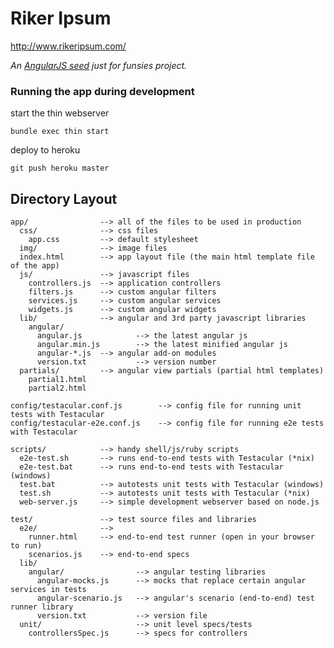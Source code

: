 # Riker Ipsum

http://www.rikeripsum.com/

_An [AngularJS seed](https://github.com/angular/angular-seed) just for funsies project._

### Running the app during development

start the thin webserver

    bundle exec thin start

deploy to heroku

    git push heroku master


## Directory Layout

    app/                --> all of the files to be used in production
      css/              --> css files
        app.css         --> default stylesheet
      img/              --> image files
      index.html        --> app layout file (the main html template file of the app)
      js/               --> javascript files
        controllers.js  --> application controllers
        filters.js      --> custom angular filters
        services.js     --> custom angular services
        widgets.js      --> custom angular widgets
      lib/              --> angular and 3rd party javascript libraries
        angular/
          angular.js            --> the latest angular js
          angular.min.js        --> the latest minified angular js
          angular-*.js  --> angular add-on modules
          version.txt           --> version number
      partials/         --> angular view partials (partial html templates)
        partial1.html
        partial2.html

    config/testacular.conf.js        --> config file for running unit tests with Testacular
    config/testacular-e2e.conf.js    --> config file for running e2e tests with Testacular

    scripts/            --> handy shell/js/ruby scripts
      e2e-test.sh       --> runs end-to-end tests with Testacular (*nix)
      e2e-test.bat      --> runs end-to-end tests with Testacular (windows)
      test.bat          --> autotests unit tests with Testacular (windows)
      test.sh           --> autotests unit tests with Testacular (*nix)
      web-server.js     --> simple development webserver based on node.js

    test/               --> test source files and libraries
      e2e/              -->
        runner.html     --> end-to-end test runner (open in your browser to run)
        scenarios.js    --> end-to-end specs
      lib/
        angular/                --> angular testing libraries
          angular-mocks.js      --> mocks that replace certain angular services in tests
          angular-scenario.js   --> angular's scenario (end-to-end) test runner library
          version.txt           --> version file
      unit/                     --> unit level specs/tests
        controllersSpec.js      --> specs for controllers
